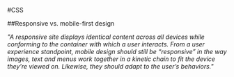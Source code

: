 #CSS

##Responsive vs. mobile-first design

_"A responsive site displays identical content across all devices while conforming to the container with which a user interacts. From a user experience standpoint, mobile design should still be “responsive” in the way images, text and menus work together in a kinetic chain to fit the device they’re viewed on. Likewise, they should adapt to the user’s behaviors."_
